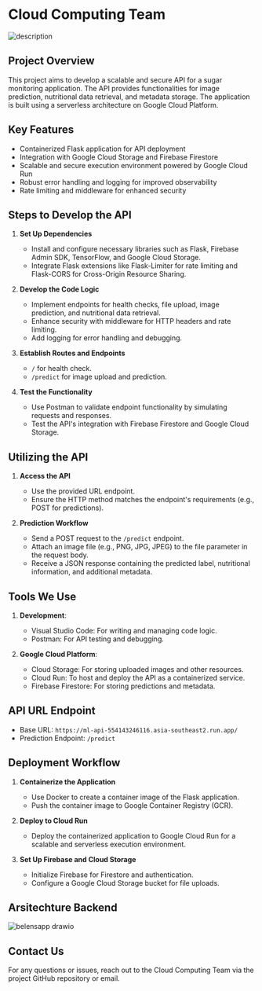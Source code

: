 # Cloud Computing Team
![description](https://github.com/user-attachments/assets/da0be0a3-08b9-4197-8825-ae1120eef44e)


## Project Overview
This project aims to develop a scalable and secure API for a sugar monitoring application. The API provides functionalities for image prediction, nutritional data retrieval, and metadata storage. The application is built using a serverless architecture on Google Cloud Platform.

## Key Features
- Containerized Flask application for API deployment
- Integration with Google Cloud Storage and Firebase Firestore
- Scalable and secure execution environment powered by Google Cloud Run
- Robust error handling and logging for improved observability
- Rate limiting and middleware for enhanced security

## Steps to Develop the API

1. **Set Up Dependencies**
   - Install and configure necessary libraries such as Flask, Firebase Admin SDK, TensorFlow, and Google Cloud Storage.
   - Integrate Flask extensions like Flask-Limiter for rate limiting and Flask-CORS for Cross-Origin Resource Sharing.

2. **Develop the Code Logic**
   - Implement endpoints for health checks, file upload, image prediction, and nutritional data retrieval.
   - Enhance security with middleware for HTTP headers and rate limiting.
   - Add logging for error handling and debugging.

3. **Establish Routes and Endpoints**
   - `/` for health check.
   - `/predict` for image upload and prediction.

4. **Test the Functionality**
   - Use Postman to validate endpoint functionality by simulating requests and responses.
   - Test the API's integration with Firebase Firestore and Google Cloud Storage.

## Utilizing the API

1. **Access the API**
   - Use the provided URL endpoint.
   - Ensure the HTTP method matches the endpoint's requirements (e.g., POST for predictions).

2. **Prediction Workflow**
   - Send a POST request to the `/predict` endpoint.
   - Attach an image file (e.g., PNG, JPG, JPEG) to the file parameter in the request body.
   - Receive a JSON response containing the predicted label, nutritional information, and additional metadata.

## Tools We Use

1. **Development**:
   - Visual Studio Code: For writing and managing code logic.
   - Postman: For API testing and debugging.

2. **Google Cloud Platform**:
   - Cloud Storage: For storing uploaded images and other resources.
   - Cloud Run: To host and deploy the API as a containerized service.
   - Firebase Firestore: For storing predictions and metadata.

## API URL Endpoint

- Base URL: `https://ml-api-554143246116.asia-southeast2.run.app/`
- Prediction Endpoint: `/predict`

## Deployment Workflow

1. **Containerize the Application**
   - Use Docker to create a container image of the Flask application.
   - Push the container image to Google Container Registry (GCR).

2. **Deploy to Cloud Run**
   - Deploy the containerized application to Google Cloud Run for a scalable and serverless execution environment.

3. **Set Up Firebase and Cloud Storage**
   - Initialize Firebase for Firestore and authentication.
   - Configure a Google Cloud Storage bucket for file uploads.

## Arsitechture Backend
![belensapp drawio](https://github.com/user-attachments/assets/fa222c7a-0757-41d5-bbc7-5fd37a82450a)

## Contact Us

For any questions or issues, reach out to the Cloud Computing Team via the project GitHub repository or email.
